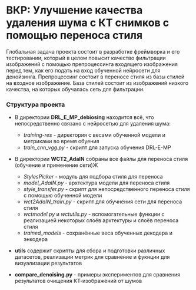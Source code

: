 # ВКР: Улучшение качества удаления шума с КТ снимков с помощью переноса стиля
 
Глобальная задача проекта состоит в разработке фреймворка и его тестировании,
который в целом повысит качество фильтрации изображений с
помощью препроцессинга входящего изображения перед тем, как его подать
на вход обученной нейросети для денойзинга.
Препроцессинг состоит в переносе стиля из базы стилей на входное изображение.
База стилей состоит из изображений низкого качества, на которых
обучалась сеть для фильтрации.

### Структура проекта
* В директории **DRL_E_MP_debiosing** находится всё, что непосредственно связано с нейросетью
для удаления шума:

    * *training-res* -  директория с весами обученной модели и метриками во время обуения
    * *train_cnn_vgg.py* - скрипт для запуска обучения DRL-E-MP

* В директории **WCT2_AdaIN** собраны все файлы для переноса стиля (обучение и применение сети)Ж
    * *StylesPicker* - модуль для подбора стиля для переноса
    * *model_AdaIN.py* - архтектура модели для переноса стиля
    * *style_transfer.py* - скрипт для непосредственного переноса стиля с помощью обученной модели
    * *wct2AdaIN_train.py* - скрипт для обучнения сети для переноса стиля
    * *wctmodel.py* и *wctutils.py* - вспомогательные функции с реализацией некоторых слоёв архтектуры и слоёв переноса стиля
    * *trained_models* - сохранённые веса обученных декодера и энкодера 
   
* **utils** содержит скрипты для сбора и подготовки различных датасетов, реализации метрик для сравнение и фукнции для визуализации результатов

* **compare_denoising.py** - примеры экспериментов для сравнения результатов очищения КТ-изображений от шумов
    
 
